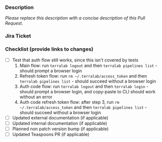 ### Description 

_Please replace this description with a concise description of this Pull Request._

### Jira Ticket


### Checklist (provide links to changes)

- [ ] Test that auth flow still works, since this isn't covered by tests
    1. Main flow: run `terralab logout` and then `terralab pipelines list` - should prompt a browser login
    2. Refresh token flow: run `rm ~/.terralab/access_token` and then `terralab pipelines list` - should succeed without a browser login
    3. Auth code flow: run `terralab logout` and then `terralab login` - should prompt a browser login, and copy-paste to CLI should work without an error
    4. Auth code refresh token flow: after step 3, run `rm ~/.terralab/access_token` and then `terralab pipelines list` - should succeed without a browser login
- [ ] Updated external documentation (if applicable)
- [ ] Updated internal documentation (if applicable)
- [ ] Planned non patch version bump (if applicable)
- [ ] Updated Teaspoons PR (if applicable)
